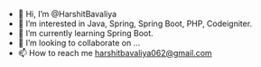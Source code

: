 - 👋 Hi, I’m @HarshitBavaliya
- 👀 I’m interested in Java, Spring, Spring Boot, PHP, Codeigniter.
- 🌱 I’m currently learning Spring Boot.
- 💞️ I’m looking to collaborate on ...
- 📫 How to reach me harshitbavaliya062@gmail.com

<!---
HarshitBavaliya/HarshitBavaliya is a ✨ special ✨ repository because its `README.md` (this file) appears on your GitHub profile.
You can click the Preview link to take a look at your changes.
--->
